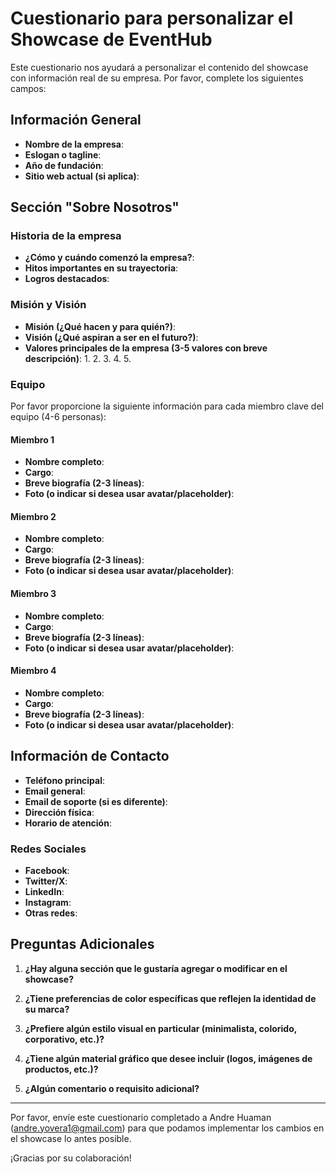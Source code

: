 # Cuestionario para personalizar el Showcase de EventHub

Este cuestionario nos ayudará a personalizar el contenido del showcase con información real de su empresa. Por favor, complete los siguientes campos:

## Información General

- **Nombre de la empresa**: 
- **Eslogan o tagline**: 
- **Año de fundación**: 
- **Sitio web actual (si aplica)**: 

## Sección "Sobre Nosotros"

### Historia de la empresa
- **¿Cómo y cuándo comenzó la empresa?**: 
- **Hitos importantes en su trayectoria**: 
- **Logros destacados**: 

### Misión y Visión
- **Misión (¿Qué hacen y para quién?)**: 
- **Visión (¿Qué aspiran a ser en el futuro?)**: 
- **Valores principales de la empresa (3-5 valores con breve descripción)**: 
  1. 
  2. 
  3. 
  4. 
  5. 

### Equipo
Por favor proporcione la siguiente información para cada miembro clave del equipo (4-6 personas):

#### Miembro 1
- **Nombre completo**: 
- **Cargo**: 
- **Breve biografía (2-3 líneas)**: 
- **Foto (o indicar si desea usar avatar/placeholder)**: 

#### Miembro 2
- **Nombre completo**: 
- **Cargo**: 
- **Breve biografía (2-3 líneas)**: 
- **Foto (o indicar si desea usar avatar/placeholder)**: 

#### Miembro 3
- **Nombre completo**: 
- **Cargo**: 
- **Breve biografía (2-3 líneas)**: 
- **Foto (o indicar si desea usar avatar/placeholder)**: 

#### Miembro 4
- **Nombre completo**: 
- **Cargo**: 
- **Breve biografía (2-3 líneas)**: 
- **Foto (o indicar si desea usar avatar/placeholder)**: 

## Información de Contacto

- **Teléfono principal**: 
- **Email general**: 
- **Email de soporte (si es diferente)**: 
- **Dirección física**: 
- **Horario de atención**: 

### Redes Sociales
- **Facebook**: 
- **Twitter/X**: 
- **LinkedIn**: 
- **Instagram**: 
- **Otras redes**: 

## Preguntas Adicionales

1. **¿Hay alguna sección que le gustaría agregar o modificar en el showcase?**

2. **¿Tiene preferencias de color específicas que reflejen la identidad de su marca?**

3. **¿Prefiere algún estilo visual en particular (minimalista, colorido, corporativo, etc.)?**

4. **¿Tiene algún material gráfico que desee incluir (logos, imágenes de productos, etc.)?**

5. **¿Algún comentario o requisito adicional?**

---

Por favor, envíe este cuestionario completado a Andre Huaman (andre.yovera1@gmail.com) para que podamos implementar los cambios en el showcase lo antes posible.

¡Gracias por su colaboración! 